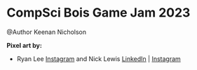 # CompSci Bois Game Jam 2023

@Author Keenan Nicholson

**Pixel art by:**

- Ryan Lee [Instagram](https://www.instagram.com/golden_glowin/) and Nick Lewis [LinkedIn](https://www.linkedin.com/search/results/all/?heroEntityKey=urn%3Ali%3Afsd_profile%3AACoAAD9__R4B6kY_q2RBocNJYdOsIMZtw3MXrlE&keywords=nick%20lewis&origin=RICH_QUERY_SEARCH_HOME_HISTORY&sid=9V) | [Instagram](https://www.instagram.com/skipartz/)
